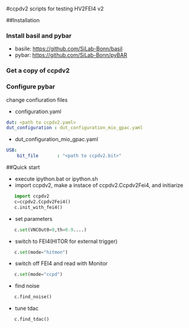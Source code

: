 #ccpdv2
scripts for testing HV2FEI4 v2

##Installation
### Install basil and pybar
- basile: https://github.com/SiLab-Bonn/basil
- pybar: https://github.com/SiLab-Bonn/pyBAR
### Get a copy of ccpdv2
### Configure pybar
change confiuration files
- configuration.yaml
```yaml
dut: <path to ccpdv2.yaml>
dut_configuration : dut_configuration_mio_gpac.yaml 
```
- dut_configuration_mio_gpac.yaml
```yaml
USB:
    bit_file       : "<path to ccpdv2.bit>"
```

##Quick start
- execute ipython.bat or ipython.sh
- import ccpdv2, make a instace of ccpdv2.Ccpdv2Fei4, and initiarize
```python
   import ccpdv2
   c=ccpdv2.Ccpdv2Fei4()
   c.init_with_fei4()
```
- set parameters
```python
   c.set(VNCOut0=0,th=0.9....)
```
- switch to FEI4(HITOR for external trigger)
```python
   c.set(mode="hitmon")
```
- switch off FEI4 and read with Monitor
```python
   c.set(mode="ccpd")
```
- find noise
```python
   c.find_noise()
```
- tune tdac
```python
   c.find_tdac()
```